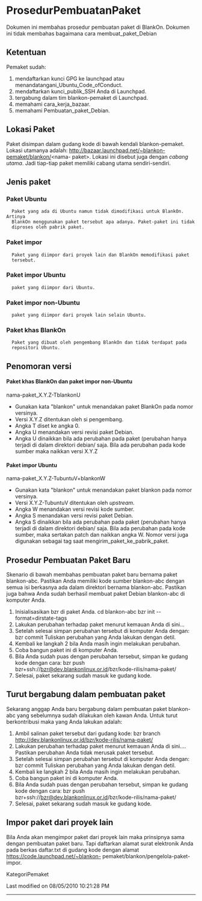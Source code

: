 # ProsedurPembuatanPaket
Dokumen ini membahas prosedur pembuatan paket di BlankOn. Dokumen ini tidak
membahas bagaimana cara membuat_paket_Debian

## Ketentuan
Pemaket sudah:
   1. mendaftarkan kunci GPG ke launchpad atau ​menandatangani_Ubuntu_Code_ofConduct.
   2. mendaftarkan ​kunci_publik_SSH Anda di Launchpad.
   3. tergabung dalam tim blankon-pemaket di Launchpad.
   4. memahami ​cara_kerja_bazaar.
   5. memahami Pembuatan_paket_Debian.

## Lokasi Paket
Paket disimpan dalam gudang kode di bawah kendali blankon-pemaket. Lokasi
utamanya adalah: http://bazaar.launchpad.net/~blankon-pemaket/blankon/<nama-
paket\>. Lokasi ini disebut juga dengan *cabang utama*. Jadi tiap-tiap paket
memiliki cabang utama sendiri-sendiri.

## Jenis paket
###  Paket Ubuntu
      Paket yang ada di Ubuntu namun tidak dimodifikasi untuk BlankOn. Artinya
      BlankOn menggunakan paket tersebut apa adanya. Paket-paket ini tidak
      diproses oleh pabrik paket.
###  Paket impor
      Paket yang diimpor dari proyek lain dan BlankOn memodifikasi paket
      tersebut.
###  Paket impor Ubuntu
      paket yang diimpor dari Ubuntu.
###  Paket impor non-Ubuntu
      paket yang diimpor dari proyek lain selain Ubuntu.
###  Paket khas BlankOn
      Paket yang dibuat oleh pengembang BlankOn dan tidak terdapat pada
      repositori Ubuntu.

## Penomoran versi
#### Paket khas BlankOn dan paket impor non-Ubuntu
nama-paket_X.Y.Z-TblankonU
  * Gunakan kata "blankon" untuk menandakan paket BlankOn pada nomor
      versinya.
  * Versi X.Y.Z ditentukan oleh si pengembang.
  * Angka T diset ke angka 0.
  * Angka U menandakan versi revisi paket Debian.
  * Angka U dinaikkan bila ada perubahan pada paket (perubahan hanya terjadi
      di dalam direktori debian/ saja. Bila ada perubahan pada kode sumber maka
      naikkan versi X.Y.Z

#### Paket impor Ubuntu
nama-paket_X.Y.Z-TubuntuV+blankonW
  * Gunakan kata "blankon" untuk menandakan paket blankon pada nomor
      versinya.
  * Versi X.Y.Z-TubuntuV ditentukan oleh *upstream*.
  * Angka W menandakan versi revisi kode sumber.
  * Angka S menandakan versi revisi paket Debian.
  * Angka S dinaikkan bila ada perubahan pada paket (perubahan hanya terjadi
      di dalam direktori debian/ saja. Bila ada perubahan pada kode sumber,
      maka sertakan patch dan naikkan angka W.
Nomor versi juga digunakan sebagai tag saat mengirim_paket_ke_pabrik_paket.

## Prosedur Pembuatan Paket Baru
Skenario di bawah membahas pembuatan paket baru bernama paket blankon-abc.
Pastikan Anda memiliki kode sumber blankon-abc dengan semua isi berkasnya ada
dalam direktori bernama blankon-abc. Pastikan juga bahwa Anda sudah berhasil
membuat paket Debian blankon-abc di komputer Anda.
   1. Inisialisasikan bzr di paket Anda.
      cd blankon-abc
      bzr init --format=dirstate-tags
   2. Lakukan perubahan terhadap paket menurut kemauan Anda di sini...
   3. Setelah selesai simpan perubahan tersebut di komputer Anda dengan:
      bzr commit
      Tuliskan perubahan yang Anda lakukan dengan detil.
   4. Kembali ke langkah 2 bila Anda masih ingin melakukan perubahan.
   5. Coba bangun paket ini di komputer Anda.
   6. Bila Anda sudah puas dengan perubahan tersebut, simpan ke gudang kode
      dengan cara:
      bzr push bzr+ssh://bzr@dev.blankonlinux.or.id/bzr/kode-rilis/nama-paket/
   7. Selesai, paket sekarang sudah masuk ke gudang kode.

## Turut bergabung dalam pembuatan paket
Sekarang anggap Anda baru bergabung dalam pembuatan paket blankon-abc yang
sebelumnya sudah dilakukan oleh kawan Anda. Untuk turut berkontribusi maka yang
Anda lakukan adalah:
   1. Ambil salinan paket tersebut dari gudang kode:
      bzr branch http://dev.blankonlinux.or.id/bzr/kode-rilis/nama-paket/
   2. Lakukan perubahan terhadap paket menurut kemauan Anda di sini....
      Pastikan perubahan Anda tidak merusak paket tersebut.
   3. Setelah selesai simpan perubahan tersebut di komputer Anda dengan:
      bzr commit
      Tuliskan perubahan yang Anda lakukan dengan detil.
   4. Kembali ke langkah 2 bila Anda masih ingin melakukan perubahan.
   5. Coba bangun paket ini di komputer Anda.
   6. Bila Anda sudah puas dengan perubahan tersebut, simpan ke gudang kode
      dengan cara:
      bzr push bzr+ssh://bzr@dev.blankonlinux.or.id/bzr/kode-rilis/nama-paket/
   7. Selesai, paket sekarang sudah masuk ke gudang kode.

## Impor paket dari proyek lain
Bila Anda akan mengimpor paket dari proyek lain maka prinsipnya sama dengan
pembuatan paket baru. Tapi daftarkan alamat surat elektronik Anda pada berkas
daftar.txt di gudang kode dengan alamat ​https://code.launchpad.net/~blankon-
pemaket/blankon/pengelola-paket-impor.

KategoriPemaket

Last modified on 08/05/2010 10:21:28 PM

---
